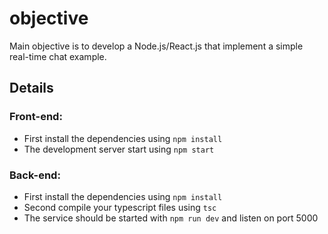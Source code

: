 # objective

Main objective is to develop a Node.js/React.js that implement a simple real-time chat example.

## Details
### Front-end:
- First install the dependencies using `npm install`
- The development server start using `npm start`
### Back-end:
- First install the dependencies using `npm install`
- Second compile your typescript files using `tsc`
- The service should be started with `npm run dev` and listen on port 5000